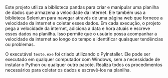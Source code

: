 Este projeto utiliza a biblioteca pandas para criar e manipular uma planilha de dados que armazena a velocidade da internet. Ele também usa a biblioteca Selenium para navegar através de uma página web que fornece a velocidade da internet e coletar esses dados. Em cada execução, o projeto pega a velocidade da internet, adiciona a data e hora atuais e escreve esses dados na planilha. Isso permite que o usuário possa acompanhar a velocidade da internet ao longo do tempo e identificar quaisquer tendências ou problemas.

O executável `teste.exe` foi criado utilizando o PyInstaller. Ele pode ser executado em qualquer computador com Windows, sem a necessidade de instalar o Python ou qualquer outro pacote. Realiza todos os procedimentos necessários para coletar os dados e escrevê-los na planilha.
